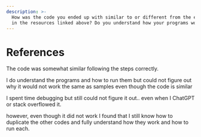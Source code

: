 ```yaml
---
description: >-
  How was the code you ended up with similar to or different from the examples
  in the resources linked above? Do you understand how your programs work?
---
```


# References



The code was somewhat similar following the steps correctly.&#x20;

I do understand the programs and how to run them but could not figure out why it would not work the same as samples even though the code is similar&#x20;



I spent time debugging but still could not figure it out.. even when I ChatGPT or stack overflowed it.&#x20;

however, even though it did not work I found that I still know how to duplicate the other codes and fully understand how they work and how to run each.&#x20;
